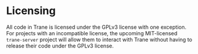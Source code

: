 # Licensing

All code in Trane is licensed under the GPLv3 license with one exception. For projects with an
incompatible license, the upcoming MIT-licensed `trane-server` project will allow them to interact
with Trane without having to release their code under the GPLv3 license.
